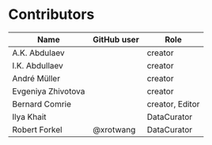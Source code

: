 # Contributors
  
Name | GitHub user | Role
--- | --- | ---
A.K. Abdulaev |  | creator
I.K. Abdullaev |  | creator
André Müller | | creator
Evgeniya Zhivotova | | creator
Bernard Comrie |  | creator, Editor
Ilya Khait | | DataCurator
Robert Forkel | @xrotwang | DataCurator


